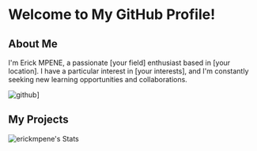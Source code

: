 # Welcome to My GitHub Profile!

## About Me

I'm Erick MPENE, a passionate [your field] enthusiast based in [your location]. I have a particular interest in [your interests], and I'm constantly seeking new learning opportunities and collaborations.

![github](https://img.shields.io/badge/GitHub-000000?style=for-the-badge&logo=GitHub&logoColor=white)]

## My Projects


![erickmpene's Stats](https://github-readme-stats.vercel.app/api?username=erickmpene&theme=vue-dark&show_icons=true&hide_border=true&count_private=true)
